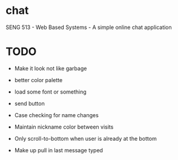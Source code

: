 # chat
SENG 513 - Web Based Systems - A simple online chat application

# TODO
- Make it look not like garbage
- better color palette
- load some font or something
- send button


- Case checking for name changes
- Maintain nickname color between visits
- Only scroll-to-bottom when user is already at the bottom
- Make up pull in last message typed


